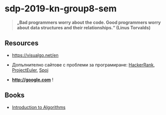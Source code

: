 # sdp-2019-kn-group8-sem

> **„Bad programmers worry about the code. Good programmers worry about data structures and their relationships.“ (Linus Torvalds)**

## Resources
- https://visualgo.net/en
- Допълнително сайтове с проблеми за програмиране: 
   [HackerRank](https://www.hackerrank.com/domains/cpp?filters%5Bsubdomains%5D%5B%5D=cpp-introduction), [ProjectEuler](https://projecteuler.net/archives), [Spoj](https://www.spoj.com/problems/classical)
   
- **http://google.com** !

## Books 
- [Introduction to Algorithms](https://www.amazon.com/Introduction-Algorithms-3rd-MIT-Press/dp/0262033844) 
